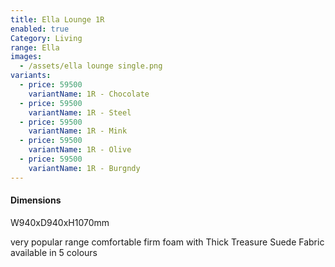 ```yaml
---
title: Ella Lounge 1R
enabled: true
Category: Living
range: Ella
images:
  - /assets/ella lounge single.png
variants:
  - price: 59500
    variantName: 1R - Chocolate
  - price: 59500
    variantName: 1R - Steel
  - price: 59500
    variantName: 1R - Mink
  - price: 59500
    variantName: 1R - Olive
  - price: 59500
    variantName: 1R - Burgndy
---
```


#### Dimensions

W940xD940xH1070mm

very popular range comfortable firm foam with Thick Treasure Suede Fabric available in 5 colours
